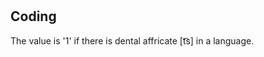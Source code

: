 # [](ParameterTable?__template__=property.md&property=Name#cldf:UT152)

[](ExampleTable?example_id=1&with_internal_ref_link#cldf:UT152-1)

## Coding

The value is '1' if there is dental affricate [t͡s] in a language.
